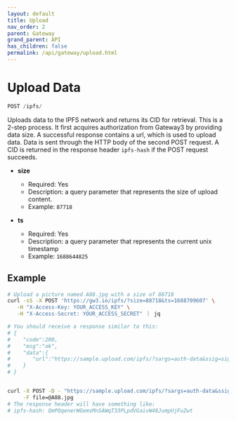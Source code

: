 ```yaml
---
layout: default
title: Upload
nav_order: 2
parent: Gateway
grand_parent: API
has_children: false
permalink: /api/gateway/upload.html
---
```


# Upload Data

```javascript
POST /ipfs/
```

Uploads data to the IPFS network and returns its CID for retrieval.
This is a 2-step process.
It first acquires authorization from Gateway3 by providing data size.
A successful response contains a url, which is used to upload data.
Data is sent through the HTTP body of the second POST request.
A CID is returned in the response header `ipfs-hash` if the POST request succeeds.

- **size**
  - Required: Yes
  - Description: a query parameter that represents the size of upload content.
  - Example: `87718`

- **ts**
  - Required: Yes
  - Description: a query parameter that represents the current unix timestamp
  - Example: `1688644825`

## Example

```bash
# Upload a picture named A88.jpg with a size of 88718
curl -sS -X POST 'https://gw3.io/ipfs/?size=88718&ts=1688709607' \
   -H "X-Access-Key: YOUR_ACCESS_KEY" \
   -H "X-Access-Secret: YOUR_ACCESS_SECRET" ｜ jq

# You should receive a response similar to this:
# {
#    "code":200,
#    "msg":"ok",
#    "data":{
#       "url":"https://sample.upload.com/ipfs/?sargs=auth-data&ssig=sign-data"
#    }
# }


curl -X POST -D - "https://sample.upload.com/ipfs/?sargs=auth-data&ssig=sign-data" \
     -F file=@A88.jpg
# The response header will have something like:
# ipfs-hash: QmPQqenerWGemsMnSAWqT33PLpdVGaivW48JumpUjFuZwt
```
